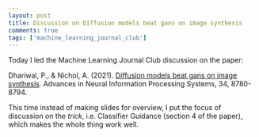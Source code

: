 ```yaml
---
layout: post
title: Discussion on Diffusion models beat gans on image synthesis
comments: true
tags: ['machine_learning_journal_club']
---
```


Today I led the Machine Learning Journal Club discussion on the paper: 

Dhariwal, P., & Nichol, A. (2021). [Diffusion models beat gans on image synthesis](https://arxiv.org/pdf/2105.05233.pdf). Advances in Neural Information Processing Systems, 34, 8780-8794.

This time instead of making slides for overview, I put the focus of discussion on the *trick*, i.e. Classifier Guidance (section 4 of the paper), which makes the whole thing work well. 
